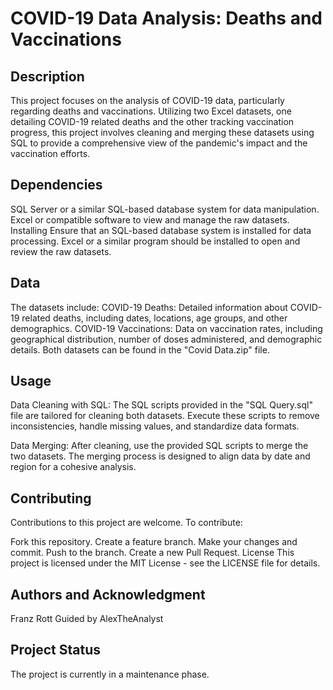 # COVID-19 Data Analysis: Deaths and Vaccinations

## Description
This project focuses on the analysis of COVID-19 data, particularly regarding deaths and vaccinations. Utilizing two Excel datasets, one detailing COVID-19 related deaths and the other tracking vaccination progress, this project involves cleaning and merging these datasets using SQL to provide a comprehensive view of the pandemic's impact and the vaccination efforts.

## Dependencies
SQL Server or a similar SQL-based database system for data manipulation.
Excel or compatible software to view and manage the raw datasets.
Installing
Ensure that an SQL-based database system is installed for data processing.
Excel or a similar program should be installed to open and review the raw datasets.

## Data
The datasets include:
COVID-19 Deaths: Detailed information about COVID-19 related deaths, including dates, locations, age groups, and other demographics.
COVID-19 Vaccinations: Data on vaccination rates, including geographical distribution, number of doses administered, and demographic details.
Both datasets can be found in the "Covid Data.zip" file.

## Usage
Data Cleaning with SQL:
The SQL scripts provided in the "SQL Query.sql" file are tailored for cleaning both datasets.
Execute these scripts to remove inconsistencies, handle missing values, and standardize data formats.

Data Merging:
After cleaning, use the provided SQL scripts to merge the two datasets.
The merging process is designed to align data by date and region for a cohesive analysis.

## Contributing
Contributions to this project are welcome. To contribute:

Fork this repository.
Create a feature branch.
Make your changes and commit.
Push to the branch.
Create a new Pull Request.
License
This project is licensed under the MIT License - see the LICENSE file for details.

## Authors and Acknowledgment
Franz Rott
Guided by AlexTheAnalyst

## Project Status
The project is currently in a maintenance phase.
